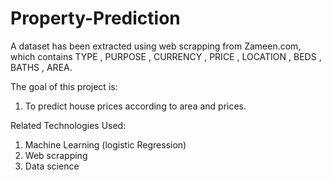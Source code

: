 # Property-Prediction

A dataset has been extracted using web scrapping from Zameen.com, which contains TYPE , PURPOSE , CURRENCY , PRICE , LOCATION , BEDS , BATHS , AREA. 

The goal of this project is:
1. To predict house prices according to area and prices.

Related Technologies Used:
1. Machine Learning (logistic Regression)
2. Web scrapping
3. Data science
